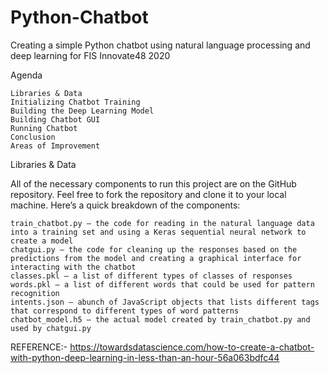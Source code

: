 # Python-Chatbot

Creating a simple Python chatbot using natural language processing and deep learning for FIS Innovate48 2020

Agenda

    Libraries & Data
    Initializing Chatbot Training
    Building the Deep Learning Model
    Building Chatbot GUI
    Running Chatbot
    Conclusion
    Areas of Improvement
    
Libraries & Data

All of the necessary components to run this project are on the GitHub repository. Feel free to fork the repository and clone it to your local machine. Here’s a quick breakdown of the components:

    train_chatbot.py — the code for reading in the natural language data into a training set and using a Keras sequential neural network to create a model
    chatgui.py — the code for cleaning up the responses based on the predictions from the model and creating a graphical interface for interacting with the chatbot
    classes.pkl — a list of different types of classes of responses
    words.pkl — a list of different words that could be used for pattern recognition
    intents.json — abunch of JavaScript objects that lists different tags that correspond to different types of word patterns
    chatbot_model.h5 — the actual model created by train_chatbot.py and used by chatgui.py
    
    
 REFERENCE:- https://towardsdatascience.com/how-to-create-a-chatbot-with-python-deep-learning-in-less-than-an-hour-56a063bdfc44

